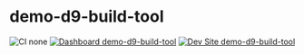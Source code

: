 # demo-d9-build-tool

![CI none](https://img.shields.io/badge/ci-none-orange.svg)
[![Dashboard demo-d9-build-tool](https://img.shields.io/badge/dashboard-demo_d9_build_tool-yellow.svg)](https://dashboard.pantheon.io/sites/4ab3fb2a-e070-49e2-be46-1320264edef7#dev/code)
[![Dev Site demo-d9-build-tool](https://img.shields.io/badge/site-demo_d9_build_tool-blue.svg)](http://dev-demo-d9-build-tool.pantheonsite.io/)